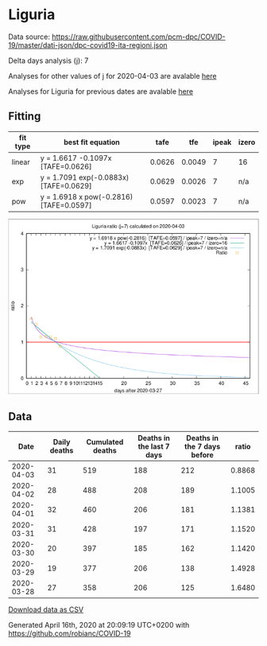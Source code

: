 # Liguria

Data source: https://raw.githubusercontent.com/pcm-dpc/COVID-19/master/dati-json/dpc-covid19-ita-regioni.json

Delta days analysis (j): 7

Analyses for other values of j for 2020-04-03 are avalable [here](../2020-04-03/README.md)

Analyses for Liguria for previous dates are avalable [here](../README.md)

## Fitting 
|fit type|best fit equation|tafe|tfe|ipeak|izero|
|-------|-----|--------|------|---|---|
|linear|y = 1.6617 -0.1097x  [TAFE=0.0626]|0.0626|0.0049|7|16|
|exp|y = 1.7091 exp(-0.0883x)  [TAFE=0.0629]|0.0629|0.0026|7|n/a|
|pow|y = 1.6918 x pow(-0.2816)  [TAFE=0.0597]|0.0597|0.0023|7|n/a|

![Plot](COVID-19_liguria_j7_2020-04-03.png)

## Data
|Date|Daily deaths|Cumulated deaths|Deaths in the last 7 days|Deaths in the 7 days before|ratio|
|----|----------|-----------|-------|--------------------|-----|
|2020-04-03|31|519|188|212|0.8868|
|2020-04-02|28|488|208|189|1.1005|
|2020-04-01|32|460|206|181|1.1381|
|2020-03-31|31|428|197|171|1.1520|
|2020-03-30|20|397|185|162|1.1420|
|2020-03-29|19|377|206|138|1.4928|
|2020-03-28|27|358|206|125|1.6480|

[Download data as CSV](COVID-19_liguria_j7_2020-04-03.csv)

Generated April 16th, 2020 at 20:09:19 UTC+0200 with https://github.com/robianc/COVID-19
